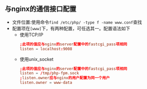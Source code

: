 ## 与nginx的通信接口配置
* 文件位置:使用命令`find /etc/php/ -type f -name www.conf`查找
* 配置项在`[www]`下，有两种配置，可任选其一。配置语法如下
    * 使用TCP/IP 
        ```conf 
        ;此项的值应与nginx的server配置中的fastcgi_pass项相同
        listen = localhost:9008
        ```
    * 使用unix_socket
        ```conf
        ;此项的值应与nginx的server配置中的fastcgi_pass项相同
        listen = /tmp/php-fpm.sock
        ;listen.owner应与nginx的用户配置为同一个用户
        listen.owner = www-data
        ```